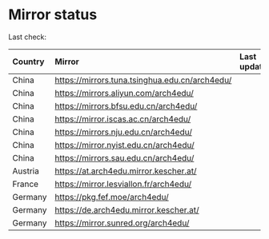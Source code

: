 <script src="./time.js"></script>
# Mirror status
Last check: <script type="text/javascript">localize(1700230599.5966582);</script>

|Country|Mirror|Last update|
|:------|:-----|:----------|
|China|https://mirrors.tuna.tsinghua.edu.cn/arch4edu/|<script type="text/javascript">localize(1700202739);</script>|
|China|https://mirrors.aliyun.com/arch4edu/|<script type="text/javascript">localize(1700202739);</script>|
|China|https://mirrors.bfsu.edu.cn/arch4edu/|<script type="text/javascript">localize(1700202739);</script>|
|China|https://mirror.iscas.ac.cn/arch4edu/|<script type="text/javascript">localize(1700202739);</script>|
|China|https://mirrors.nju.edu.cn/arch4edu/|<script type="text/javascript">localize(1700159477);</script>|
|China|https://mirror.nyist.edu.cn/arch4edu/|<script type="text/javascript">localize(1700202739);</script>|
|China|https://mirrors.sau.edu.cn/arch4edu/|<script type="text/javascript">localize(1700202739);</script>|
|Austria|https://at.arch4edu.mirror.kescher.at/|<script type="text/javascript">localize(1700202739);</script>|
|France|https://mirror.lesviallon.fr/arch4edu/|<script type="text/javascript">localize(1700202739);</script>|
|Germany|https://pkg.fef.moe/arch4edu/|<script type="text/javascript">localize(1700202739);</script>|
|Germany|https://de.arch4edu.mirror.kescher.at/|<script type="text/javascript">localize(1700202739);</script>|
|Germany|https://mirror.sunred.org/arch4edu/|<script type="text/javascript">localize(1700202739);</script>|

<script src="./tablefilter/tablefilter.js"></script>
<script src="./table.js"></script>